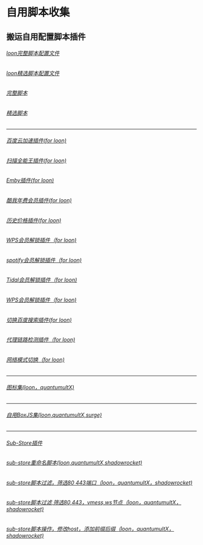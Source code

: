 # 自用脚本收集  
## 搬运自用配置脚本插件
###### [loon完整脚本配置文件](https://https://raw.githubusercontent.com/deezertidal/private/main/Loon_Full.conf)
###### [loon精选脚本配置文件](https://https://raw.githubusercontent.com/deezertidal/private/main/Loon_Basic.conf)
###### [完整脚本](https://raw.githubusercontent.com/deezertidal/private/main/Script_Ultra.js)
###### [精选脚本](https://raw.githubusercontent.com/deezertidal/private/main/scripts_collection.js)
****
###### [百度云加速插件(for loon)](https://raw.githubusercontent.com/deezertidal/private/main/BaiduCloud.plugin)
###### [扫描全能王插件(for loon)](https://raw.githubusercontent.com/deezertidal/private/main/CamScanner.plugin)
###### [Emby插件(for loon)](https://raw.githubusercontent.com/deezertidal/private/main/Emby.plugin)
###### [酷我年费会员插件(for loon)](https://raw.githubusercontent.com/deezertidal/private/main/KuwoVip.plugin)
###### [历史价格插件(for loon)](https://raw.githubusercontent.com/deezertidal/private/main/Price.plugin)
###### [WPS会员解锁插件（for loon)](https://raw.githubusercontent.com/deezertidal/private/main/WPS.plugin)
###### [spotify会员解锁插件（for loon)](https://raw.githubusercontent.com/deezertidal/private/main/SpotifyPremium.plugin)
###### [Tidal会员解锁插件（for loon)](https://raw.githubusercontent.com/deezertidal/private/main/Tidal-HiFi.plugin)
###### [WPS会员解锁插件（for loon)](https://raw.githubusercontent.com/deezertidal/private/main/WPS.plugin)
###### [切换百度搜索插件(for loon)](https://raw.githubusercontent.com/deezertidal/private/main/B-Search.plugin)
###### [代理链路检测插件（for loon)](https://raw.githubusercontent.com/deezertidal/private/main/NodeLinkCheck.plugin) 
###### [网络模式切换（for loon)](https://raw.githubusercontent.com/deezertidal/private/main/Running-Mode.plugin)
****
###### [图标集(loon，quantumultX)](https://raw.githubusercontent.com/deezertidal/private/main/icons.json)
****
###### [自用BoxJS集(loon,quantumultX,surge)](https://raw.githubusercontent.com/deezertidal/private/main/Boxjs.json)
****
###### [Sub-Store插件](https://raw.githubusercontent.com/Peng-YM/Sub-Store/master/config/Loon.plugin)
###### [sub-store重命名脚本(loon,quantumultX,shadowrocket)](https://raw.githubusercontent.com/futurkk/Potato/main/Rename/rename.js#input=zh&output=zh&airport=你需要的机场名)
###### [sub-store脚本过滤，筛选80 443端口（loon，quantumultX，shadowrocket)](https://raw.githubusercontent.com/deezertidal/private/main/port-filter.js)
###### [sub-store脚本过滤,筛选80,443，vmess,ws节点（loon，quantumultX，shadowrocket)](https://raw.githubusercontent.com/deezertidal/private/main/nodes-filter.js) 
###### [sub-store脚本操作，修改host，添加前缀后缀（loon，quantumultX，shadowrocket)](https://raw.githubusercontent.com/deezertidal/private/main/vmess-host.js)
